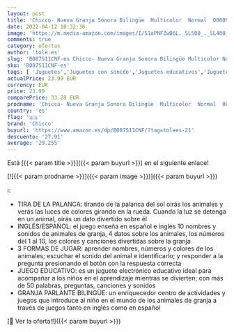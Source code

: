 ```yaml
---
layout: post
title: 'Chicco- Nueva Granja Sonora Bilingüe  Multicolor  Normal  00009604000040 '
date: 2022-04-12 10:32:36
image: 'https://m.media-amazon.com/images/I/51aPNFZwB6L._SL500_._SL400_.jpg'
comments: true
category: ofertas
author: 'tole.es'
slug: 'B087S11CNF-es Chicco- Nueva Granja Sonora Bilingüe Multicolor Normal...'
sku: 'B087S11CNF-es'
tags: [ 'Juguetes','Juguetes con sonido','Juguetes educativos','Juguetes para Bebés y primera infancia','Juguetes y juegos','chicco','chicco-', ]
actualPrice: 23.99 EUR
currency: EUR
price: 23.99
comparePrice: 33.28 EUR
prodname: 'Chicco- Nueva Granja Sonora Bilingüe  Multicolor  Normal  00009604000040 '
country: 'es'
flag: '🇪🇸'
brand: 'Chicco'
buyurl: 'https://www.amazon.es/dp/B087S11CNF/?tag=tolees-21'
descuento: '27.91'
average: '29.255'
---
```


Está [{{< param title >}}]({{< param buyurl >}}) en el siguiente enlace!

[![{{< param prodname >}}]({{< param image >}})]({{< param buyurl >}})

ℹ️:

- TIRA DE LA PALANCA: tirando de la palanca del sol oirás los animales y verás las luces de colores girando en la rueda. Cuando la luz se detenga en un animal, oirás un dato divertido sobre él
- INGLÉS/ESPAÑOL: el juego enseña en español e inglés 10 nombres y sonidos de animales de granja, 4 datos sobre los animales, los números del 1 al 10, los colores y canciones divertidas sobre la granja
- 3 FORMAS DE JUGAR: aprender nombres, números y colores de los animales; escuchar el sonido del animal e identificarlo; y responder a la pregunta presionando el botón con la respuesta correcta
- JUEGO EDUCATIVO: es un juguete electrónico educativo ideal para acompañar a los niños en el aprendizaje mientras se divierten; con más de 50 palabras, preguntas, canciones y sonidos
- GRANJA PARLANTE BILINGÜE: un enriquecedor centro de actividades y juegos que introduce al niño en el mundo de los animales de granja a través de juegos tanto en inglés como en español

[🛒 Ver la oferta!!]({{< param buyurl >}})
